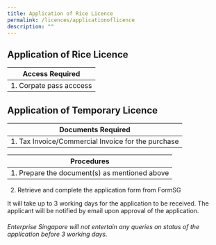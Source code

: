 ```yaml
---
title: Application of Rice Licence
permalink: /licences/applicationoflicence
description: ""
---
```

## **Application of Rice Licence**
| Access Required|
| -------- |
| 1. Corpate pass acccess     | 




## **Application of Temporary Licence**


| Documents Required|
| -------- |
| 1. Tax Invoice/Commercial Invoice for the purchase    | 



| Procedures  | 
| -------- | 
| 1. Prepare the document(s) as mentioned above 
2. Retrieve and complete the application form from FormSG 

It will take up to 3 working days for the application to be received. The applicant will be notified by email upon approval of the application. 

###### Enterprise Singapore will not entertain any queries on status of the application before 3 working days.